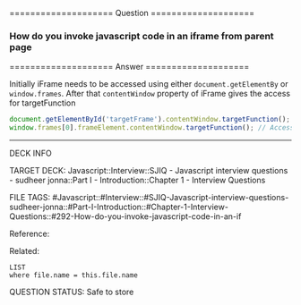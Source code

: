 ==================== Question ====================  

### How do you invoke javascript code in an iframe from parent page  

==================== Answer ====================  

Initially iFrame needs to be accessed using either `document.getElementBy` or
`window.frames`. After that `contentWindow` property of iFrame gives the access
for targetFunction

```javascript
document.getElementById('targetFrame').contentWindow.targetFunction();
window.frames[0].frameElement.contentWindow.targetFunction(); // Accessing iframe this way may not work in latest versions chrome and firefox
```

---

DECK INFO

TARGET DECK: Javascript::Interview::SJIQ - Javascript interview questions -
sudheer jonna::Part I - Introduction::Chapter 1 - Interview Questions

FILE TAGS:
#Javascript::#Interview::#SJIQ-Javascript-interview-questions-sudheer-jonna::#Part-I-Introduction::#Chapter-1-Interview-Questions::#292-How-do-you-invoke-javascript-code-in-an-if

Reference:

Related:

```dataview
LIST
where file.name = this.file.name
```

QUESTION STATUS: Safe to store
